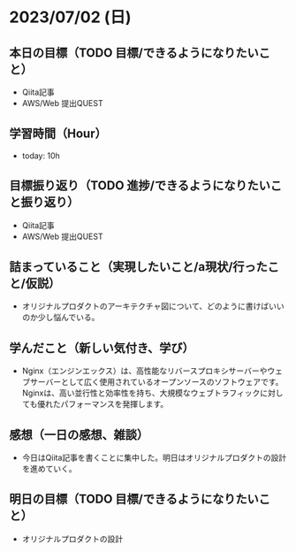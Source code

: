 # 2023/07/02 (日)

## 本日の目標（TODO 目標/できるようになりたいこと）

- Qiita記事
- AWS/Web 提出QUEST

## 学習時間（Hour）

- today: 10h

## 目標振り返り（TODO 進捗/できるようになりたいこと振り返り）

- Qiita記事
- AWS/Web 提出QUEST

## 詰まっていること（実現したいこと/a現状/行ったこと/仮説）

- オリジナルプロダクトのアーキテクチャ図について、どのように書けばいいのか少し悩んでいる。

## 学んだこと（新しい気付き、学び）

- Nginx（エンジンエックス）は、高性能なリバースプロキシサーバーやウェブサーバーとして広く使用されているオープンソースのソフトウェアです。Nginxは、高い並行性と効率性を持ち、大規模なウェブトラフィックに対しても優れたパフォーマンスを発揮します。

## 感想（一日の感想、雑談）

- 今日はQiita記事を書くことに集中した。明日はオリジナルプロダクトの設計を進めていく。

## 明日の目標（TODO 目標/できるようになりたいこと）

- オリジナルプロダクトの設計